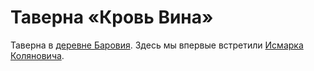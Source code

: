 # Таверна «Кровь Вина»

Таверна в [деревне Баровия](barovia-village.md). Здесь мы впервые встретили [Исмарка Коляновича](../characters/npc/ismark-kolyanovich.md).

